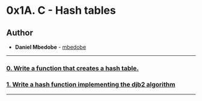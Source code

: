 # 0x1A. C - Hash tables

## Author
* **Daniel Mbedobe** - [mbedobe](https://github.com/mbedobe)

---

### [0. Write a function that creates a hash table.](./0-hash_table_create.c)


### [1. Write a hash function implementing the djb2 algorithm](./1-djb2.c)



---
